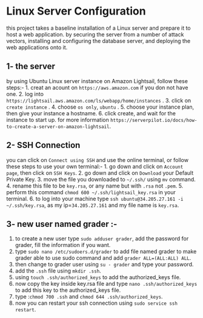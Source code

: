 # Linux Server Configuration
  this project takes a baseline installation of a Linux server and prepare it to host a web application.
  by securing the server from a number of attack vectors, installing and configuring the database server,
  and deploying the web applications onto it.
  

## 1- the server
  by using Ubuntu Linux server instance on Amazon Lightsail, follow these steps:-
    1. creat an acount on `https://aws.amazon.com` if you don not have one. 
    2. log into `https://lightsail.aws.amazon.com/ls/webapp/home/instances` . 
    3. click on `create instance` . 
    4. choose `os only`, `ubuntu` . 
    5. choose your instance plan, then give your instance a hostname. 
    6. click create, and wait for the instance to start up. 
    for more information `https://serverpilot.io/docs/how-to-create-a-server-on-amazon-lightsail`.
    
    
## 2- SSH Connection
  you can click on `Connect using SSH` and use the online terminal,
  or follow these steps to use your own terminal:-
    1. go down and click on `Account page`, then click on `SSH Keys`.
    2. go down and click on `Download` your Default Private Key.
    3. move the file you downloaded to `~/.ssh/` using `mv` command.
    4. rename this file to be `key.rsa`, or any name but with `.rsa` not `.pem`.
    5. perform this command `chmod 600 ~/.ssh/lightsail_key.rsa` in your terminal.
    6. to log into your machine type `ssh ubuntu@34.205.27.161 -i ~/.ssh/key.rsa`, as my ip=`34.205.27.161` and my file name is `key.rsa`.
    
    
## 3- new user named grader :-
  1. to create a new user type `sudo adduser grader`, add the password for grader, fill the information if you want. 
  2. type `sudo nano /etc/sudoers.d/grader` to add file named grader to make grader able to use sudo command and add `grader ALL=(ALL:ALL) ALL`. 
  3. then change to grader user using `su - grader` and type your password. 
  4. add the `.ssh` file using `mkdir .ssh`. 
  5. using `touch .ssh/authorized_keys` to add the authorized_keys file. 
  6. now copy the key inside key.rsa file and type `nano .ssh/authorized_keys` to add this key to the authorized_keys file. 
  7. type :`chmod 700 .ssh` and `chmod 644 .ssh/authorized_keys`. 
  8. now you can restart your ssh connection using `sudo service ssh restart`. 
    
    
